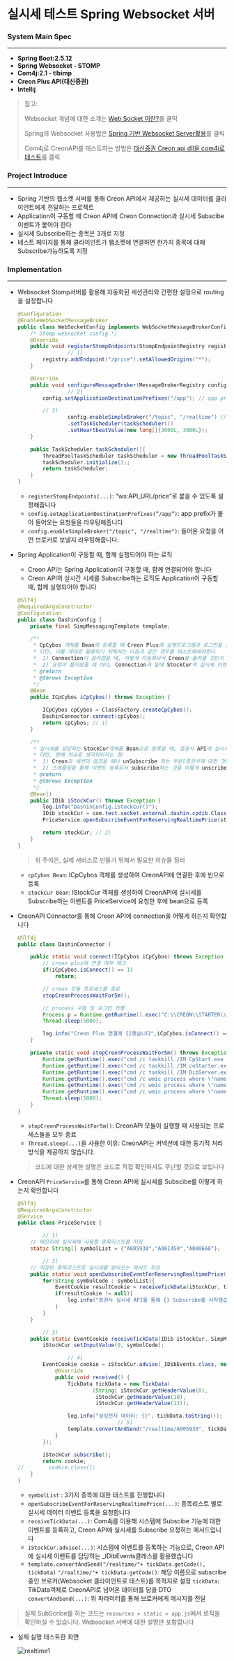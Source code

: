 # 실시세 테스트 Spring Websocket 서버

### System Main Spec

---

- **Spring Boot:2.5.12**
- **Spring Websocket - STOMP**
- **Com4j:2.1 - tlbimp**
- **Creon Plus API(대신증권)**
- **Intellij**

> 참고: 
> 
> Websocket 개념에 대한 소개는 [Web Socket 이란?](https://www.notion.so/Web-Socket-e70949a212934b208dcb5a262d6dc35d)를 클릭
> 
> Spring의 Websocket 사용법은 [Spring 기반 Websocket Server활용](https://www.notion.so/Spring-WebSocket-Server-83b932f1b3c44ec794819986251560eb)를 클릭 
> 
> Com4j로 CreonAPI를 테스트하는 방법은 [대신증권 Creon api dll을 com4j로 테스트](https://www.notion.so/Creon-api-dll-com4j-2830c1395f924afd99d885ccceddfa54)를 클릭


### Project Introduce

---

- Spring 기반의 웹소켓 서버를 통해 Creon API에서 제공하는 실시세 데이터를 클라이언트에게 전달하는 프로젝트
- Application이 구동할 때 Creon API에 Creon Connection과 실시세 Subscibe 이벤트가 붙어야 한다
- 실시세 Subscribe하는 종목은 3개로 지정
- 테스트 페이지를 통해 클라이언트가 웹소켓에 연결하면 한가지 종목에 대해 Subscribe가능하도록 지정

### Implementation

---

- Websocket Stomp서버를 활용해 자동화된 세션관리와 간편한 설정으로 routing을 설정합니다

    ```java
    @Configuration
    @EnableWebSocketMessageBroker
    public class WebSocketConfig implements WebSocketMessageBrokerConfigurer {
        /* Stomp websocket config */
        @Override
        public void registerStompEndpoints(StompEndpointRegistry registry) {
    				// 1)
            registry.addEndpoint("/price").setAllowedOrigins("*");
        }
    
        @Override
        public void configureMessageBroker(MessageBrokerRegistry config) {
    				// 2)
            config.setApplicationDestinationPrefixes("/app"); // app prefix가 붙어서 들어오는 요청을 라우팅해준다, params type: String[]
    
            // 3)
    				config.enableSimpleBroker("/topic", "/realtime") // 들어온 요청을 어떤 브로커로 보낼건지 목적지를 설정(Client도 해당된다고 본다)
                    .setTaskScheduler(taskScheduler())
                    .setHeartbeatValue(new long[]{3000L, 3000L});
        }
    
        public TaskScheduler taskScheduler(){
            ThreadPoolTaskScheduler taskScheduler = new ThreadPoolTaskScheduler();
            taskScheduler.initialize();;
            return taskScheduler;
        }
    }
    ```

    - `registerStompEndpoints(...)`: “ws:API_URL/price”로 붙을 수 있도록 설정해줍니다
    - `config.setApplicationDestinationPrefixes(”/app”)`: app prefix가 붙어 들어오는 요청들을 라우팅해줍니다
    - `config.enableSimpleBroker("/topic", "/realtime")`: 들어온 요청을 어떤 브로커로 보낼지 라우팅해줍니다.

- Spring Application이 구동할 때, 함께 실행되어야 하는 로직
    - Creon API는 Spring Application이 구동할 때, 함께 연결되어야 합니다
    - Creon API의 실시간 시세를 Subscribe하는 로직도 Application이 구동할 때, 함께 실행되어야 합니다

    ```java
    @Slf4j
    @RequiredArgsConstructor
    @Configuration
    public class DashinConfig {
        private final SimpMessagingTemplate template;
    
        /**
         * CpCybos 객체를 Bean에 등록할 때 Creon Plus에 실행프로그램과 로그인을 통해 연결해주는 로직을 실행해준다
         * 다만, 이를 제대로 활용하기 위해서는 다음과 같은 경우를 테스트해봐야한다
         *  1) Connection이 끊어졌을 때, 어떻게 자동화되서 Creon을 돌려줄 것인지
         *  2) 요청이 들어왔을 때 마다, Connection과 밑에 StockCur의 실시세 이벤트가 잘 살아있는지 어떻게 체크할 것인지
         * @return
         * @throws Exception
         */
        @Bean
        public ICpCybos iCpCybos() throws Exception {
    
            ICpCybos cpCybos = ClassFactory.createCpCybos();
            DashinConnector.connect(cpCybos);
            return cpCybos; // 1)
        }
    
        /**
         * 실시세를 담당하는 StockCur객체를 Bean으로 등록할 때, 증권사 API에 실시세 Subscribe를 열어준다
         * 다만, 현재 이슈로 생각되어지는 점: 
         *  1) Creon과 세션이 끊겼을 때나 unSubscribe 하는 부분(증권사에 대한 것만)에서 어떻게 등록된 증권사 이벤트를 어떻게 close해주면서 대처를 해줄 것인지
         *  2) 스케쥴링을 통해 이벤트 등록되서 subscribe하는 것을 어떻게 unscribe와 event close를 해줄 것인지
         * @return
         * @throws Exception
         */
        @Bean()
        public IDib iStockCur() throws Exception {
            log.info("DashinConfig.iStockCur()");
            IDib stockCur = com.test.socket.external.dashin.cpdib.ClassFactory.createStockCur();
            PriceService.openSubscribeEventForReservingRealtimePrice(stockCur, template);
    
            return stockCur; // 2)
        }
    }
    ```

  > 위 주석은, 실제 서비스로 만들기 위해서 필요한 이슈들 정리
  >
    - `cpCybos Bean`: ICpCybos 객체를 생성하여 CreonAPI에 연결한 후에 빈으로 등록
    - `stockCur Bean`: IStockCur 객체를 생성하여 CreonAPI에 실시세를 Subscribe하는 이벤트를 PriceService에 요청한 후에 bean으로 등록
- CreonAPI Connector를 통해 Creon API에 connection을 어떻게 하는지 확인합니다

    ```java
    @Slf4j
    public class DashinConnector {
    
        public static void connect(ICpCybos iCpCybos) throws Exception {
            // creon plus에 연결 여부 체크
            if(iCpCybos.isConnect() == 1)
                return;
    
            // creon 모듈 프로세스를 종료
            stopCreonProcessWaitFor5m();
    
            // process 구동 및 로그인 진행
            Process p = Runtime.getRuntime().exec("C:\\CREON\\STARTER\\coStarter.exe /prj:cp /id:khk7129 /pwd:woals1! /pwdcert:khk7129!@# /autostart");
            Thread.sleep(5000);
    
            log.info("Creon Plus 연결에 {}했습니다",iCpCybos.isConnect() == 1? "성공":"실패");
        }
    
        private static void stopCreonProcessWaitFor5m() throws Exception {
            Runtime.getRuntime().exec("cmd /c taskkill /IM CpStart.exe /F");
            Runtime.getRuntime().exec("cmd /c taskkill /IM coStarter.exe /F");
            Runtime.getRuntime().exec("cmd /c taskkill /IM DibServer.exe /F");
            Runtime.getRuntime().exec("cmd /c wmic process where \"name like \\'%coStarter%\\'\" call terminate");
            Runtime.getRuntime().exec("cmd /c wmic process where \"name like \\'%CpStart%\\'\" call terminate");
            Runtime.getRuntime().exec("cmd /c wmic process where \"name like \\'%Dib%\\'\" call terminate");
            Thread.sleep(5000);
        }
    }
    ```

    - `stopCreonProcessWaitFor5m()`: CreonAPI 모듈이 실행할 때 사용되는 프로세스들을 모두 종료
    - `Thread.sleep(...)`을 사용한 이유: CreonAPI는 커넥션에 대한 동기적 처리 방식을 제공하지 않습니다.

  > 코드에 대한 상세한 설명은 코드로 직접 확인하셔도 무난할 것으로 보입니다
- CreonAPI `PriceService`를 통해 Creon API에 실시세를 Subscibe를 어떻게 하는지 확인합니다

    ```java
    @Slf4j
    @RequiredArgsConstructor
    @Service
    public class PriceService {
    
    		// 1)
        // 메모리에 실시세에 사용할 종목리스트를 저장
        static String[] symbolList = {"A005930","A001450","A000660"};
    
    		// 2)
        // 저장된 종목리스트로 실시세를 받아오는 메서드 작성
        public static void openSubscribeEventForReservingRealtimePrice(IDib iStockCur, SimpMessagingTemplate template) throws Exception {
            for(String symbolCode : symbolList){
                EventCookie resultCookie = receiveTickData(iStockCur, template, symbolCode);
                if(resultCookie != null){
                    log.info("증권사 실시세 API를 통해 {} Subscribe를 시작했습니다 ",symbolCode);
                }
            }
        }
    
    		// 3)
        public static EventCookie receiveTickData(IDib iStockCur, SimpMessagingTemplate template, String symbolCode) throws Exception{        // creon에 로그인 및 커넥션이 제대로 되어있는지 확인
            iStockCur.setInputValue(0, symbolCode);
    
    				// 4)
            EventCookie cookie = iStockCur.advise(_IDibEvents.class, new _IDibEvents() {
                @Override
                public void received() {
                    TickData tickData = new TickData(
                            (String) iStockCur.getHeaderValue(0),
                             iStockCur.getHeaderValue(18),
                             iStockCur.getHeaderValue(13));
    
                    log.info("삼성전자 데이터: {}", tickData.toString());
    								// 5)
                    template.convertAndSend("/realtime/A005930", tickData);
                }
            });
    
            iStockCur.subscribe();
            return cookie;
    //        cookie.close();
        }
    }
    ```

    - `symbolList` : 3가지 종목에 대한 테스트를 진행합니다
    - `openSubscribeEventForReservingRealtimePrice(...)`: 종목리스트 별로 실시세 데이터 이벤트 등록을 요청합니다
    - `receiveTickData(...)`: Com4j를 이용해 시스템에 Subscibe 기능에 대한 이벤트를 등록하고, Creon API에 실시세를 Subscribe 요청하는 메서드입니다
    - `iStockCur.advise(...)`: 시스템에 이벤트를 등록하는 기능으로, Creon API에 실시세 이벤트를 담당하는 _IDibEvents클래스를 활용했습니다
    - `template.convertAndSend("/realtime/"+ tickData.getCode(), tickData)`
      `"/realtime/"+ tickData.getCode()`: 해당 이름으로 subscribe중인 브로커(Websocket 클라이언트로 테스트)를 목적지로 설정
      `tickData`: TikData객체로 CreonAPI로 넘어온 데이터를 담을 DTO
      `convertAndSend(...)`:  위 파라미터를 통해 브로커에게 메시지를 전달

> 실제 SubScribe를 하는 코드는 `resources > static > app.js`에서 로직을 확인하실 수 있습니다. Websocket 서버에 대한 설명만 포함합니다
>

- 실제 실행 테스트한 화면

  ![realtime1](https://user-images.githubusercontent.com/57485510/164345858-e106e92b-a46d-435d-b898-a6bbb96e98dd.png)
